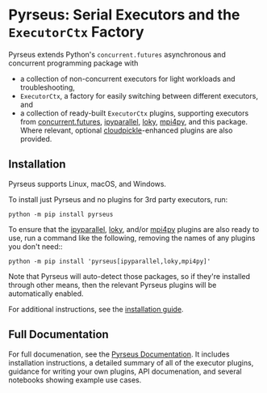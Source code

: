 Pyrseus: Serial Executors and the `ExecutorCtx` Factory
======================================================

Pyrseus extends Python's `concurrent.futures` asynchronous and concurrent
programming package with

 - a collection of non-concurrent executors for light workloads and
   troubleshooting,
 - `ExecutorCtx`, a factory for easily switching between different executors,
   and
 - a collection of ready-built `ExecutorCtx` plugins, supporting executors from
   [concurrent.futures](https://docs.python.org/3/library/concurrent.futures.html),
   [ipyparallel](https://ipyparallel.readthedocs.io),
   [loky](https://loky.readthedocs.io), [mpi4py](https://mpi4py.readthedocs.io),
   and this package. Where relevant, optional
   [cloudpickle](https://github.com/cloudpipe/cloudpickle)-enhanced plugins are
   also provided.

Installation
------------

Pyrseus supports Linux, macOS, and Windows.

To install just Pyrseus and no plugins for 3rd party executors, run:

    python -m pip install pyrseus

To ensure that the [ipyparallel](https://ipyparallel.readthedocs.io),
[loky](https://loky.readthedocs.io), and/or
[mpi4py](https://mpi4py.readthedocs.io) plugins are also ready to use, run a
command like the following, removing the names of any plugins you don't need::

    python -m pip install 'pyrseus[ipyparallel,loky,mpi4py]'

Note that Pyrseus will auto-detect those packages, so if they're installed
through other means, then the relevant Pyrseus plugins will be automatically
enabled.

For additional instructions, see the [installation
guide](https://pyrseus.readthedocs.io/en/latest/install.html).

Full Documentation
------------------

For full documenation, see the [Pyrseus
Documentation](https://pyrseus.readthedocs.io/). It includes installation
instructions, a detailed summary of all of the executor plugins, guidance for
writing your own plugins, API documenation, and several notebooks showing
example use cases.

